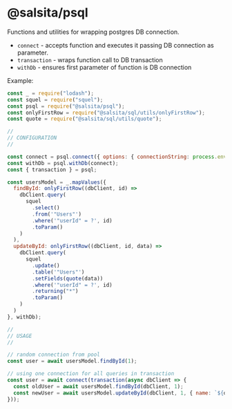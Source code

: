# @salsita/psql

Functions and utilities for wrapping postgres DB connection.

- `connect` - accepts function and executes it passing DB connection as parameter.
- `transaction` - wraps function call to DB transaction
- `withDb` - ensures first parameter of function is DB connection

Example:

```js
const _ = require("lodash");
const squel = require("squel");
const psql = require("@salsita/psql");
const onlyFirstRow = require("@salsita/sql/utils/onlyFirstRow");
const quote = require("@salsita/sql/utils/quote");

//
// CONFIGURATION
//

const connect = psql.connect({ options: { connectionString: process.env.DATABASE_URL } });
const withDb = psql.withDb(connect);
const { transaction } = psql;

const usersModel = _.mapValues({
  findById: onlyFirstRow((dbClient, id) =>
    dbClient.query(
      squel
        .select()
        .from('"Users"')
        .where('"userId" = ?', id)
        .toParam()
    )
  ),
  updateById: onlyFirstRow((dbClient, id, data) =>
    dbClient.query(
      squel
        .update()
        .table('"Users"')
        .setFields(quote(data))
        .where('"userId" = ?', id)
        .returning("*")
        .toParam()
    )
  )
}, withDb);

//
// USAGE
//

// random connection from pool
const user = await usersModel.findById(1);

// using one connection for all queries in transaction
const user = await connect(transaction(async dbClient => {
  const oldUser = await usersModel.findById(dbClient, 1);
  const newUser = await usersModel.updateById(dbClient, 1, { name: `${oldUser.name}son` });
}));
```

